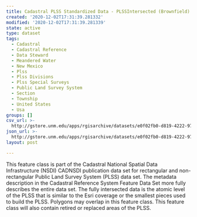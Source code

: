 ```yaml
---
title: Cadastral PLSS Standardized Data - PLSSIntersected (Brownfield) - Version 1.1
created: '2020-12-02T17:31:39.281332'
modified: '2020-12-02T17:31:39.281339'
state: active
type: dataset
tags:
  - Cadastral
  - Cadastral Reference
  - Data Steward
  - Meandered Water
  - New Mexico
  - Plss
  - Plss Divisions
  - Plss Special Surveys
  - Public Land Survey System
  - Section
  - Township
  - United States
  - Usa
groups: []
csv_url: >-
  http://gstore.unm.edu/apps/rgisarchive/datasets/e0f02fb0-d819-4222-97cd-b8e69bbe681e/PLSSIntersected_BROWNFIELD.derived.csv
json_url: >-
  http://gstore.unm.edu/apps/rgisarchive/datasets/e0f02fb0-d819-4222-97cd-b8e69bbe681e/PLSSIntersected_BROWNFIELD.derived.json
layout: post

---
```

 This feature class is part of the Cadastral National Spatial Data
                Infrastructure (NSDI) CADNSDI publication data set for rectangular and
                non-rectangular Public Land Survey System (PLSS) data set. The metadata description
                in the Cadastral Reference System Feature Data Set more fully describes the entire
                data set. The fully intersected data is the atomic level of the PLSS that is similar
                to the Esri coverage or the smallest pieces used to build the PLSS. Polygons may
                overlap in this feature class. This feature class will also contain retired or
                replaced areas of the PLSS. 
